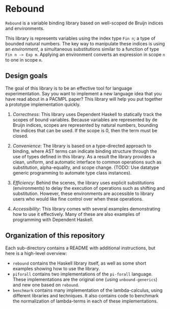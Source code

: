 # Rebound

`Rebound` is a variable binding library based on well-scoped de Bruijn indices and environments.

This library is represents variables using the index type `Fin n`; a type of
bounded natural numbers. The key way to manipulate these indices is using an *environment*,
a simultaneous substitutions similar to a function of type `Fin n -> Exp m`. Applying an
environment converts an expression in scope `n` to one in scope `m`.

## Design goals

The goal of this library is to be an effective tool for language experimentation. Say you
want to implement a new language idea that you have read about in a PACMPL paper? This library
will help you put together a prototype implementation quickly.

1. *Correctness*: This library uses Dependent Haskell to statically track the scopes of
    bound variables. Because variables are represented by de Bruijn indices, scopes are
    represented by natural numbers, bounding the indices that can be used. If the scope
    is 0, then the term must be closed.

2. *Convenience*: The library is based on a type-directed approach to binding, where
    AST terms can indicate binding structure through the use of types defined in this library.
    As a result the library provides a clean, uniform, and automatic interface to
    common operations such as substitution, alpha-equality, and scope change.
    (TODO: Use datatype generic programming to automate type class instances).

3. *Efficiency*: Behind the scenes, the library uses explicit substitutions (environments)
    to delay the execution of operations such as shifting and substitution. However,
    these environments are accessible to library users who would like fine control over
    when these operations.

3. *Accessibility*: This library comes with several examples demonstrating
    how to use it effectively. Many of these are also examples of programming
    with Dependent Haskell.

## Organization of this repository

Each sub-directory contains a README with additional instructions, but here is a
high-level overview:
- `rebound` contains the Haskell library itself, as well as some short examples
  showing how to use the library.
- `piforall` contains two implementations of the `pi-forall` language. These
  implementations are the original one (using `unbound-generics`) and new one
  based on `rebound`.
- `benchmark` contains many implementation of the lambda-calculus, using
  different libraries and techniques. It also contains code to benchmark
  the normalization of lambda-terms in each of these implementations.